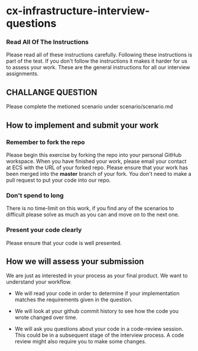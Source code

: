 # cx-infrastructure-interview-questions

### Read All Of The Instructions

Please read all of these instructions carefully. Following these instructions is part of the test. If you don't follow the instructions it makes it harder for us to assess your work. These are the general instructions for all our interview assignments.


## CHALLANGE QUESTION
  Please complete the metioned scenario under scenario/scenario.md



## How to implement and submit your work

### Remember to fork the repo

Please begin this exercise by forking the repo into your personal GitHub workspace. When you have finished your work, please email your contact at ECS with the URL of your forked repo. Please ensure that your work has been merged into the **master** branch of your fork. You don't need to make a pull request to put your code into our repo.

### Don't spend to long

There is no time-limit on this work, if you find any of the scenarios to difficult please solve as much as you can and move on to the next one. 

### Present your code clearly

Please ensure that your code is well presented.

## How we will assess your submission

We are just as interested in your process as your final product. We want to understand your workflow.

* We will read your code in order to determine if your implementation matches the requirements given in the question.

* We will look at your github commit history to see how the code you wrote changed over time.

* We will ask you questions about your code in a code-review session. This could be in a subsequent stage of the interview process. A code review might also require you to make some changes.
